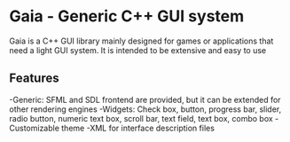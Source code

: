 # Gaia - Generic C++ GUI system

Gaia is a C++ GUI library mainly designed for games or applications that need a light GUI system. It is intended to be extensive and easy to use

## Features
-Generic: SFML and SDL frontend are provided, but it can be extended for other rendering engines
-Widgets: Check box, button, progress bar, slider, radio button, numeric text box, scroll bar, text field, text box, combo box
-Customizable theme
-XML for interface description files
